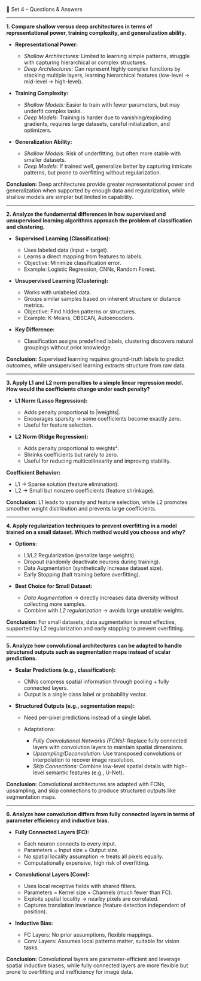 
📘 Set 4 – Questions & Answers

---

**1. Compare shallow versus deep architectures in terms of representational power, training complexity, and generalization ability.**

* **Representational Power:**

  * *Shallow Architectures:* Limited to learning simple patterns, struggle with capturing hierarchical or complex structures.
  * *Deep Architectures:* Can represent highly complex functions by stacking multiple layers, learning hierarchical features (low-level → mid-level → high-level).

* **Training Complexity:**

  * *Shallow Models:* Easier to train with fewer parameters, but may underfit complex tasks.
  * *Deep Models:* Training is harder due to vanishing/exploding gradients, requires large datasets, careful initialization, and optimizers.

* **Generalization Ability:**

  * *Shallow Models:* Risk of underfitting, but often more stable with smaller datasets.
  * *Deep Models:* If trained well, generalize better by capturing intricate patterns, but prone to overfitting without regularization.

**Conclusion:** Deep architectures provide greater representational power and generalization when supported by enough data and regularization, while shallow models are simpler but limited in capability.

---

**2. Analyze the fundamental differences in how supervised and unsupervised learning algorithms approach the problem of classification and clustering.**

* **Supervised Learning (Classification):**

  * Uses labeled data (input + target).
  * Learns a direct mapping from features to labels.
  * Objective: Minimize classification error.
  * Example: Logistic Regression, CNNs, Random Forest.

* **Unsupervised Learning (Clustering):**

  * Works with unlabeled data.
  * Groups similar samples based on inherent structure or distance metrics.
  * Objective: Find hidden patterns or structures.
  * Example: K-Means, DBSCAN, Autoencoders.

* **Key Difference:**

  * Classification assigns predefined labels, clustering discovers natural groupings without prior knowledge.

**Conclusion:** Supervised learning requires ground-truth labels to predict outcomes, while unsupervised learning extracts structure from raw data.

---

**3. Apply L1 and L2 norm penalties to a simple linear regression model. How would the coefficients change under each penalty?**

* **L1 Norm (Lasso Regression):**

  * Adds penalty proportional to |weights|.
  * Encourages sparsity → some coefficients become exactly zero.
  * Useful for feature selection.

* **L2 Norm (Ridge Regression):**

  * Adds penalty proportional to weights².
  * Shrinks coefficients but rarely to zero.
  * Useful for reducing multicollinearity and improving stability.

**Coefficient Behavior:**

* L1 → Sparse solution (feature elimination).
* L2 → Small but nonzero coefficients (feature shrinkage).

**Conclusion:** L1 leads to sparsity and feature selection, while L2 promotes smoother weight distribution and prevents large coefficients.

---

**4. Apply regularization techniques to prevent overfitting in a model trained on a small dataset. Which method would you choose and why?**

* **Options:**

  * L1/L2 Regularization (penalize large weights).
  * Dropout (randomly deactivate neurons during training).
  * Data Augmentation (synthetically increase dataset size).
  * Early Stopping (halt training before overfitting).

* **Best Choice for Small Dataset:**

  * *Data Augmentation* → directly increases data diversity without collecting more samples.
  * Combine with *L2 regularization* → avoids large unstable weights.

**Conclusion:** For small datasets, data augmentation is most effective, supported by L2 regularization and early stopping to prevent overfitting.

---

**5. Analyze how convolutional architectures can be adapted to handle structured outputs such as segmentation maps instead of scalar predictions.**

* **Scalar Predictions (e.g., classification):**

  * CNNs compress spatial information through pooling + fully connected layers.
  * Output is a single class label or probability vector.

* **Structured Outputs (e.g., segmentation maps):**

  * Need per-pixel predictions instead of a single label.
  * Adaptations:

    * *Fully Convolutional Networks (FCNs):* Replace fully connected layers with convolution layers to maintain spatial dimensions.
    * *Upsampling/Deconvolution:* Use transposed convolutions or interpolation to recover image resolution.
    * *Skip Connections:* Combine low-level spatial details with high-level semantic features (e.g., U-Net).

**Conclusion:** Convolutional architectures are adapted with FCNs, upsampling, and skip connections to produce structured outputs like segmentation maps.

---

**6. Analyze how convolution differs from fully connected layers in terms of parameter efficiency and inductive bias.**

* **Fully Connected Layers (FC):**

  * Each neuron connects to every input.
  * Parameters = Input size × Output size.
  * No spatial locality assumption → treats all pixels equally.
  * Computationally expensive, high risk of overfitting.

* **Convolutional Layers (Conv):**

  * Uses local receptive fields with shared filters.
  * Parameters = Kernel size × Channels (much fewer than FC).
  * Exploits spatial locality → nearby pixels are correlated.
  * Captures translation invariance (feature detection independent of position).

* **Inductive Bias:**

  * FC Layers: No prior assumptions, flexible mappings.
  * Conv Layers: Assumes local patterns matter, suitable for vision tasks.

**Conclusion:** Convolutional layers are parameter-efficient and leverage spatial inductive biases, while fully connected layers are more flexible but prone to overfitting and inefficiency for image data.
